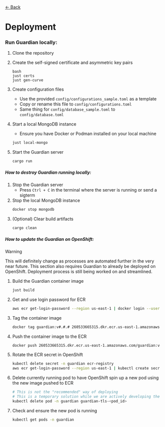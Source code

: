[&#8592; Back](../)

# Deployment

### Run Guardian locally:

1.  Clone the repository
2.  Create the self-signed certificate and asymmetric key pairs

        bash
        just certs
        just gen-curve

3.  Create configuration files
    - Use the provided `config/configurations_sample.toml` as a template
    - Copy or rename this file to `config/configurations.toml`
    - Same thing for `config/database_sample.toml` to `config/database.toml`
4.  Start a local MongoDB instance
    - Ensure you have Docker or Podman installed on your local machine
    ```bash
    just local-mongo
    ```
5.  Start the Guardian server
    ```bash
    cargo run
    ```

##### How to destroy Guardian running locally:

1. Stop the Guardian server
    - Press `Ctrl + C` in the terminal where the server is running or send a sigterm
2. Stop the local MongoDB instance
    ```bash
    docker stop mongodb
    ```
3. (Optional) Clear build artifacts
    ```bash
    cargo clean
    ```

##### How to update the Guardian on OpenShift:

> [!WARNING]
> This will definitely change as processes are automated further in the very near future.
> This section also requires Guardian to already be deployed on OpenShift. Deployment process is still being worked on and streamlined.

1. Build the Guardian container image
    ```bash
    just build
    ```
2. Get and use login password for ECR
    ```bash
    aws ecr get-login-password --region us-east-1 | docker login --username AWS --password-stdin 260533665315.dkr.ecr.us-east-1.amazonaws.com
    ```
3. Tag the container image
    ```bash
    docker tag guardian:v#.#.# 260533665315.dkr.ecr.us-east-1.amazonaws.com/guardian:v#.#.#
    ```
4. Push the container image to the ECR
    ```bash
    docker push 260533665315.dkr.ecr.us-east-1.amazonaws.com/guardian:v#.#.#
    ```
5. Rotate the ECR secret in OpenShift
    ```bash
    kubectl delete secret -n guardian ecr-registry
    aws ecr get-login-password --region us-east-1 | kubectl create secret docker-registry ecr-registry --docker-server=260533665315.dkr.ecr.us-east-1.amazonaws.com/guardian --docker-username=AWS --docker-password=$(aws ecr get-login-password --region us-east-1)
    ```
6. Delete currently running pod to have OpenShift spin up a new pod using the new image pushed to ECR
    ```bash
    # This is not the "recommended" way of deploying
    # This is a temporary solution while we are actively developing the stage env
    kubectl delete pod -n guardian guardian-tls-<pod_id>
    ```
7. Check and ensure the new pod is running
    ```bash
    kubectl get pods -n guardian
    ```
